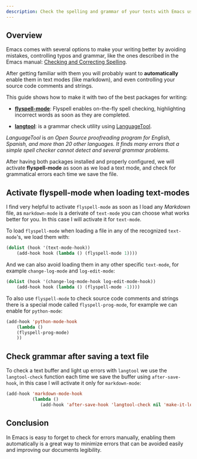 ```yaml
---
description: Check the spelling and grammar of your texts with Emacs using flyspell-mode and langtool-mode.
---
```


## Overview

Emacs comes with several options to make your writing better by
avoiding mistakes, controlling typos and grammar, like the
ones described in the Emacs
manual:
[Checking and Correcting Spelling](https://www.gnu.org/software/emacs/manual/html_node/emacs/Spelling.html).

After getting familiar with them you will probably want to
**automatically** enable them in text modes (like markdown), and even
controlling your source code comments and strings.

This guide shows how to make it with two of the best packages for
writing:

- **[flyspell-mode]**: Flyspell enables on-the-fly spell checking, highlighting incorrect words as soon as they are completed.

- **[langtool]**: is a grammar check utility using [LanguageTool].

*LanguageTool* is <cite>an Open Source proof­reading program for
English, Spanish, and more than 20 other languages. It finds many
errors that a simple spell checker cannot detect and several grammar
problems.</cite>

After having both packages installed and properly configured, we will
activate **flyspell-mode** as soon as we load a text mode, and check
for grammatical errors each time we save the file.

## Activate flyspell-mode when loading text-modes

I find very helpful to activate `flyspell-mode` as soon as I load any
*Markdown* file, as `markdown-mode` is a derivate of `text-mode` you
can choose what works better for you. In this case I will activate it
for `text-mode`.

To load `flyspell-mode` when loading a file in any of the recognized
`text-mode`'s, we load them with:

~~~ lisp
(dolist (hook '(text-mode-hook))
    (add-hook hook (lambda () (flyspell-mode 1))))
~~~

And we can also avoid loading them in any other specific `text-mode`,
for example `change-log-mode` and `log-edit-mode`:

~~~ lisp
(dolist (hook '(change-log-mode-hook log-edit-mode-hook))
    (add-hook hook (lambda () (flyspell-mode -1))))
~~~

To also use `flyspell-mode` to check source code comments and strings there is a
special mode called `flyspell-prog-mode`, for example we can enable
for `python-mode`:

~~~ lisp
(add-hook 'python-mode-hook
    (lambda ()
    (flyspell-prog-mode)
    ))
~~~

## Check grammar after saving a text file

To check a text buffer and light up errors with `langtool` we use the
`langtool-check` function each time we save the buffer using
`after-save-hook`, in this case I will activate it only for `markdown-mode`:

~~~ lisp
(add-hook 'markdown-mode-hook
          (lambda () 
             (add-hook 'after-save-hook 'langtool-check nil 'make-it-local)))
~~~

## Conclusion

In Emacs is easy to forget to check for errors manually, enabling them
automatically is a great way to minimize errors that can be avoided
easily and improving our documents legibility.

[flyspell-mode]: https://www.emacswiki.org/emacs/FlySpell
[langtool]: https://github.com/mhayashi1120/Emacs-langtool
[LanguageTool]: http://languagetool.org/
